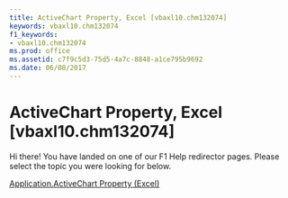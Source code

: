 ```yaml
---
title: ActiveChart Property, Excel [vbaxl10.chm132074]
keywords: vbaxl10.chm132074
f1_keywords:
- vbaxl10.chm132074
ms.prod: office
ms.assetid: c7f9c5d3-75d5-4a7c-8848-a1ce795b9692
ms.date: 06/08/2017
---
```



# ActiveChart Property, Excel [vbaxl10.chm132074]

Hi there! You have landed on one of our F1 Help redirector pages. Please select the topic you were looking for below.

[Application.ActiveChart Property (Excel)](http://msdn.microsoft.com/library/37b1901c-a9c2-4a86-ce05-22f3989bc9d8%28Office.15%29.aspx)


